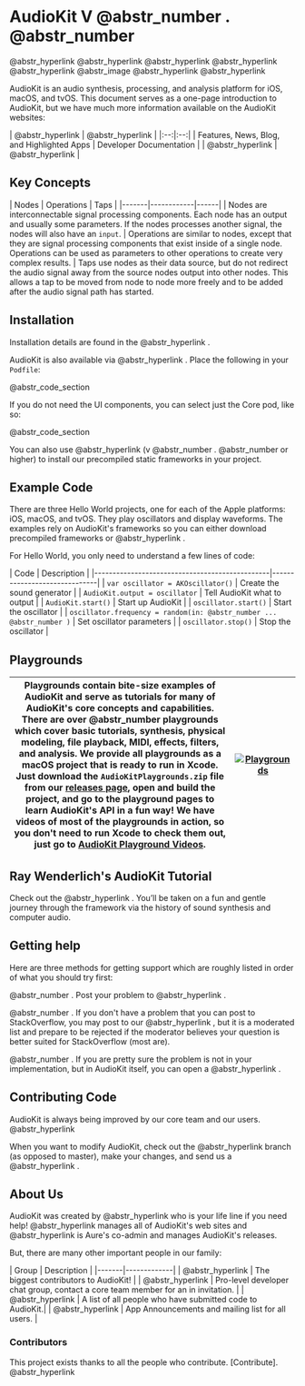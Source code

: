 # AudioKit V @abstr_number . @abstr_number 

@abstr_hyperlink @abstr_hyperlink @abstr_hyperlink @abstr_hyperlink @abstr_hyperlink @abstr_image @abstr_hyperlink @abstr_hyperlink 

AudioKit is an audio synthesis, processing, and analysis platform for iOS, macOS, and tvOS. This document serves as a one-page introduction to AudioKit, but we have much more information available on the AudioKit websites:

| @abstr_hyperlink | @abstr_hyperlink | |:--:|:--:| | Features, News, Blog, and Highlighted Apps | Developer Documentation | | @abstr_hyperlink | @abstr_hyperlink |

## Key Concepts

| Nodes | Operations | Taps | |-------|------------|------| | Nodes are interconnectable signal processing components. Each node has an output and usually some parameters. If the nodes processes another signal, the nodes will also have an `input`. | Operations are similar to nodes, except that they are signal processing components that exist inside of a single node. Operations can be used as parameters to other operations to create very complex results. | Taps use nodes as their data source, but do not redirect the audio signal away from the source nodes output into other nodes. This allows a tap to be moved from node to node more freely and to be added after the audio signal path has started.

## Installation

Installation details are found in the @abstr_hyperlink .

AudioKit is also available via @abstr_hyperlink . Place the following in your `Podfile`:

@abstr_code_section 

If you do not need the UI components, you can select just the Core pod, like so:

@abstr_code_section 

You can also use @abstr_hyperlink (v @abstr_number . @abstr_number or higher) to install our precompiled static frameworks in your project.

## Example Code

There are three Hello World projects, one for each of the Apple platforms: iOS, macOS, and tvOS. They play oscillators and display waveforms. The examples rely on AudioKit's frameworks so you can either download precompiled frameworks or @abstr_hyperlink .

For Hello World, you only need to understand a few lines of code:

| Code | Description | |------------------------------------------------|------------------------------| | `var oscillator = AKOscillator()` | Create the sound generator | | `AudioKit.output = oscillator` | Tell AudioKit what to output | | `AudioKit.start()` | Start up AudioKit | | `oscillator.start()` | Start the oscillator | | `oscillator.frequency = random(in: @abstr_number ... @abstr_number )` | Set oscillator parameters | | `oscillator.stop()` | Stop the oscillator |

## Playgrounds

Playgrounds contain bite-size examples of AudioKit and serve as tutorials for many of AudioKit's core concepts and capabilities. There are over @abstr_number playgrounds which cover basic tutorials, synthesis, physical modeling, file playback, MIDI, effects, filters, and analysis. We provide all playgrounds as a macOS project that is ready to run in Xcode. Just download the `AudioKitPlaygrounds.zip` file from our [releases page](https://github.com/audiokit/AudioKit/releases), open and build the project, and go to the playground pages to learn AudioKit's API in a fun way! We have videos of most of the playgrounds in action, so you don't need to run Xcode to check them out, just go to [AudioKit Playground Videos](http://audiokit.io/playgrounds/).  |  [![Playgrounds](http://audiokit.io/examples/playgrounds.jpg)](http://audiokit.io/playgrounds/)   
---|---  
  
## Ray Wenderlich's AudioKit Tutorial

Check out the @abstr_hyperlink . You’ll be taken on a fun and gentle journey through the framework via the history of sound synthesis and computer audio.

## Getting help

Here are three methods for getting support which are roughly listed in order of what you should try first:

@abstr_number . Post your problem to @abstr_hyperlink .

@abstr_number . If you don't have a problem that you can post to StackOverflow, you may post to our @abstr_hyperlink , but it is a moderated list and prepare to be rejected if the moderator believes your question is better suited for StackOverflow (most are).

@abstr_number . If you are pretty sure the problem is not in your implementation, but in AudioKit itself, you can open a @abstr_hyperlink .

## Contributing Code

AudioKit is always being improved by our core team and our users. @abstr_hyperlink 

When you want to modify AudioKit, check out the @abstr_hyperlink branch (as opposed to master), make your changes, and send us a @abstr_hyperlink .

## About Us

AudioKit was created by @abstr_hyperlink who is your life line if you need help! @abstr_hyperlink manages all of AudioKit's web sites and @abstr_hyperlink is Aure's co-admin and manages AudioKit's releases.

But, there are many other important people in our family:

| Group | Description | |-------|-------------| | @abstr_hyperlink | The biggest contributors to AudioKit! | | @abstr_hyperlink | Pro-level developer chat group, contact a core team member for an in invitation. | | @abstr_hyperlink | A list of all people who have submitted code to AudioKit.| | @abstr_hyperlink | App Announcements and mailing list for all users. |

### Contributors

This project exists thanks to all the people who contribute. [Contribute]. @abstr_hyperlink 
